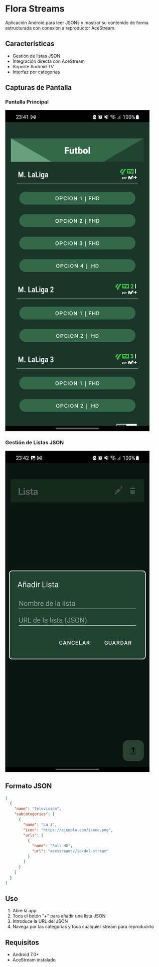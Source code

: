 # Flora Streams

Aplicación Android para leer JSONs y mostrar su contenido de forma estructurada con conexión a reproductor AceStream.

## Características
- Gestión de listas JSON
- Integración directa con AceStream
- Soporte Android TV
- Interfaz por categorías

## Capturas de Pantalla

### Pantalla Principal
![Main Screen](screenshots/main-screen.png)

### Gestión de Listas JSON
![JSON Manager](screenshots/json-manager.png)

## Formato JSON

```json
[
  {
    "name": "Televisión",
    "subcategories": [
      {
        "name": "La 1",
        "icon": "https://ejemplo.com/icono.png",
        "urls": [
          {
            "name": "Full HD",
            "url": "acestream://id-del-stream"
          }
        ]
      }
    ]
  }
]
```

## Uso
1. Abre la app
2. Toca el botón "+" para añadir una lista JSON
3. Introduce la URL del JSON
4. Navega por las categorías y toca cualquier stream para reproducirlo

## Requisitos
- Android 7.0+
- AceStream instalado